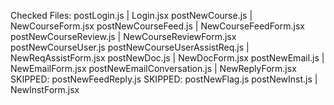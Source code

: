 Checked Files:
postLogin.js | Login.jsx
postNewCourse.js | NewCourseForm.jsx
postNewCourseFeed.js | NewCourseFeedForm.jsx
postNewCourseReview.js | NewCourseReviewForm.jsx
postNewCourseUser.js
postNewCourseUserAssistReq.js | NewReqAssistForm.jsx
postNewDoc.js | NewDocForm.jsx
postNewEmail.js | NewEmailForm.jsx
postNewEmailConversation.js | NewReplyForm.jsx
SKIPPED: postNewFeedReply.js
SKIPPED: postNewFlag.js
postNewInst.js | NewInstForm.jsx
